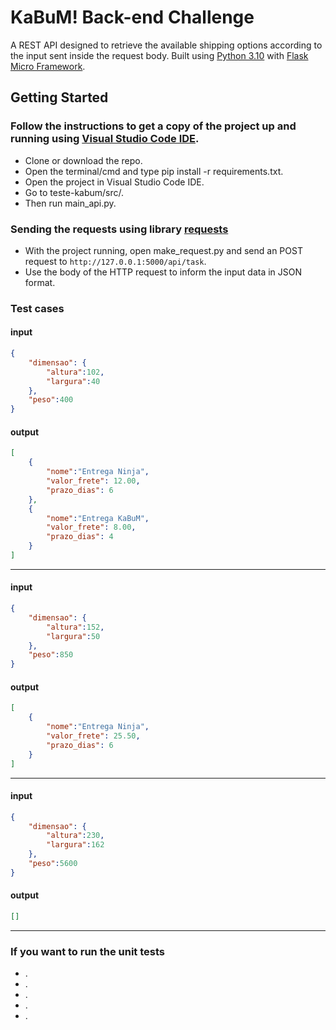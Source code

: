 # KaBuM! Back-end Challenge
 
 A REST API designed to retrieve the available shipping options according to the input sent inside the request body. Built using [Python 3.10](https://www.python.org/downloads/) with [Flask Micro Framework](https://flask.palletsprojects.com/en/2.2.x/).

## Getting Started

### Follow the instructions to get a copy of the project up and running using [Visual Studio Code IDE](https://code.visualstudio.com/).

- Clone or download the repo.
- Open the terminal/cmd and type pip install -r requirements.txt.
- Open the project in Visual Studio Code IDE.
- Go to teste-kabum/src/.
- Then run main_api.py.

### Sending the requests using library [requests](https://pypi.org/project/requests/)

- With the project running, open make_request.py and send an POST request to `http://127.0.0.1:5000/api/task`.
- Use the body of the HTTP request to inform the input data in JSON format.

### Test cases

#### input

```json
{
    "dimensao": {
        "altura":102,
        "largura":40
    },
    "peso":400
}
```

#### output

```json
[
    {
        "nome":"Entrega Ninja",
        "valor_frete": 12.00,
        "prazo_dias": 6
    },
    {
        "nome":"Entrega KaBuM",
        "valor_frete": 8.00,
        "prazo_dias": 4
    }
]
```

---

#### input

```json
{
    "dimensao": {
        "altura":152,
        "largura":50
    },
    "peso":850
}
```

#### output

```json
[
    {
        "nome":"Entrega Ninja",
        "valor_frete": 25.50,
        "prazo_dias": 6
    }
]
```

---

#### input

```json
{
    "dimensao": {
        "altura":230,
        "largura":162
    },
    "peso":5600
}
```

#### output

```json
[]
```

---

### If you want to run the unit tests
- .
- .
- .
- .
- .